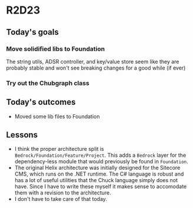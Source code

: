 # R2D23

## Today's goals

### Move solidified libs to Foundation

The string utils, ADSR controller, and key/value store seem like they are probably stable and won't see breaking changes for a good while (if ever)

### Try out the Chubgraph class

## Today's outcomes

- Moved some lib files to Foundation

## Lessons

- I think the proper architecture split is `Bedrock/Foundation/Feature/Project`. This adds a `Bedrock` layer for the dependency-less module that would previously be found in `Foundation`.
- The original Helix architecture was initially designed for the Sitecore CMS, which runs on the .NET runtime. The C# language is robust and has a lot of useful utilities that the Chuck language simply does not have. Since I have to write these myself it makes sense to accomodate them with a revision to the architecture.
- I don't have to take care of that today.
